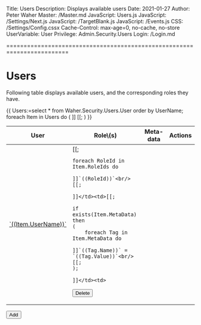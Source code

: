 ﻿Title: Users
Description: Displays available users
Date: 2021-01-27
Author: Peter Waher
Master: /Master.md
JavaScript: Users.js
JavaScript: /Settings/Next.js
JavaScript: /TargetBlank.js
JavaScript: /Events.js
CSS: /Settings/Config.cssx
Cache-Control: max-age=0, no-cache, no-store
UserVariable: User
Privilege: Admin.Security.Users
Login: /Login.md

========================================================================

Users
===================

Following table displays available users, and the corresponding roles they have.

<table>
<thead>
<tr>
<th>User</th>
<th>Role\(s)</th>
<th>Meta-data</th>
<th>Actions</th>
</tr>
</thead>
<tbody>
{{
Users:=select * from Waher.Security.Users.User order by UserName;
foreach Item in Users do
(
	]]<tr><td><a target="_blank" href="User.md?UserId=((Item.UserName))">`((Item.UserName))`</a></td><td>[[;
	
	foreach RoleId in Item.RoleIds do
		]]`((RoleId))`<br/>[[;
		
	]]</td><td>[[;
	
	if exists(Item.MetaData) then
	(
		foreach Tag in Item.MetaData do
			]]`((Tag.Name))` = `((Tag.Value))`<br/>[[;
	);
	
	]]</td><td>
<button type="button" class="negButtonSm" onclick="DeleteUser('((Item.UserName))')">Delete</button>
</td></tr>
[[;
)
}}
</tbody>
</table>

<button type="button" class="posButton" onclick="OpenPage('User.md?Add=1')">Add</button>
